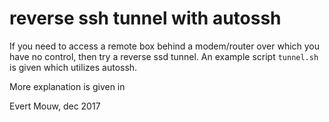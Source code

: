 # reverse ssh tunnel with autossh

If you need to access a remote box behind a modem/router over which you have no control, then try a reverse ssd tunnel. An example script `tunnel.sh` is given which utilizes autossh.

More explanation is given in <Reverse SSH tunnel from Hunter to Base.md>

Evert Mouw, dec 2017
